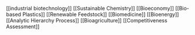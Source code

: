 [[industrial biotechnology]]
[[Sustainable Chemistry]]
[[Bioeconomy]]
[[Bio-based Plastics]]
[[Renewable Feedstock]]
[[Biomedicine]]
[[Bioenergy]]
[[Analytic Hierarchy Process]]
[[Bioagriculture]]
[[Competitiveness Assessment]]
